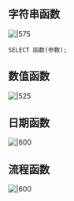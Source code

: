 ## 字符串函数
![|575](https://typora-birdy.oss-cn-guangzhou.aliyuncs.com/20250125193132.png)


```mysql
SELECT 函数(参数);
```

## 数值函数
![|525](https://typora-birdy.oss-cn-guangzhou.aliyuncs.com/20250126221214.png)

## 日期函数
![|600](https://typora-birdy.oss-cn-guangzhou.aliyuncs.com/20250126221600.png)

## 流程函数
![|600](https://typora-birdy.oss-cn-guangzhou.aliyuncs.com/20250126222450.png)
